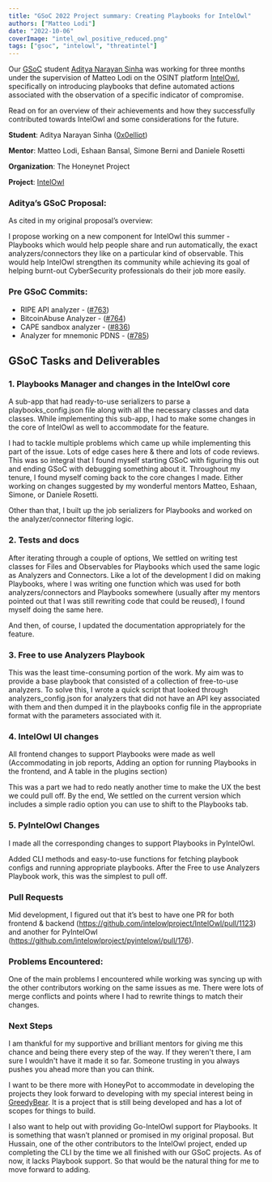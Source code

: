 ```yaml
---
title: "GSoC 2022 Project summary: Creating Playbooks for IntelOwl"
authors: ["Matteo Lodi"]
date: "2022-10-06"
coverImage: "intel_owl_positive_reduced.png"
tags: ["gsoc", "intelowl", "threatintel"]
---
```


Our [GSoC](https://summerofcode.withgoogle.com/) student [Aditya Narayan Sinha](https://github.com/0x0elliot) was working for three months under the supervision of Matteo Lodi on the OSINT platform [IntelOwl](https://github.com/intelowlproject/IntelOwl), specifically on introducing playbooks that define automated actions associated with the observation of a specific indicator of compromise.

Read on for an overview of their achievements and how they successfully contributed towards IntelOwl and some considerations for the future.

<!--more-->

**Student**: Aditya Narayan Sinha ([0x0elliot](https://github.com/0x0elliot))

**Mentor**: Matteo Lodi, Eshaan Bansal, Simone Berni and Daniele Rosetti

**Organization**: The Honeynet Project

**Project**: [IntelOwl](https://github.com/intelowlproject/IntelOwl)

### **Aditya’s GSoC Proposal:**

As cited in my original proposal’s overview:

I propose working on a new component for IntelOwl this summer - Playbooks which would help people share and run automatically, the exact analyzers/connectors they like on a particular kind of observable. This would help IntelOwl strengthen its community while achieving its goal of helping burnt-out CyberSecurity professionals do their job more easily.

### **Pre GSoC Commits:**

- RIPE API analyzer - ([#763](https://github.com/intelowlproject/IntelOwl/pull/763))
- BitcoinAbuse Analyzer - ([#764](https://github.com/intelowlproject/IntelOwl/pull/764))
- CAPE sandbox analyzer - ([#836](https://github.com/intelowlproject/IntelOwl/pull/836))
- Analyzer for mnemonic PDNS - ([#785](https://github.com/intelowlproject/IntelOwl/pull/785))

## **GSoC Tasks and Deliverables**

### 1. Playbooks Manager and changes in the IntelOwl core

A sub-app that had ready-to-use serializers to parse a playbooks\_config.json file along with all the necessary classes and data classes. While implementing this sub-app, I had to make some changes in the core of IntelOwl as well to accommodate for the feature.

I had to tackle multiple problems which came up while implementing this part of the issue. Lots of edge cases here & there and lots of code reviews. This was so integral that I found myself starting GSoC with figuring this out and ending GSoC with debugging something about it. Throughout my tenure, I found myself coming back to the core changes I made. Either working on changes suggested by my wonderful mentors Matteo, Eshaan, Simone, or Daniele Rosetti.

Other than that, I built up the job serializers for Playbooks and worked on the analyzer/connector filtering logic.

### 2. Tests and docs

After iterating through a couple of options, We settled on writing test classes for Files and Observables for Playbooks which used the same logic as Analyzers and Connectors. Like a lot of the development I did on making Playbooks, where I was writing one function which was used for both analyzers/connectors and Playbooks somewhere (usually after my mentors pointed out that I was still rewriting code that could be reused), I found myself doing the same here.

And then, of course, I updated the documentation appropriately for the feature.

### 3. Free to use Analyzers Playbook

This was the least time-consuming portion of the work. My aim was to provide a base playbook that consisted of a collection of free-to-use analyzers. To solve this, I wrote a quick script that looked through analyzers\_config.json for analyzers that did not have an API key associated with them and then dumped it in the playbooks config file in the appropriate format with the parameters associated with it.

### 4. IntelOwl UI changes

All frontend changes to support Playbooks were made as well (Accommodating in job reports, Adding an option for running Playbooks in the frontend, and A table in the plugins section)

This was a part we had to redo neatly another time to make the UX the best we could pull off. By the end, We settled on the current version which includes a simple radio option you can use to shift to the Playbooks tab.

### 5. PyIntelOwl Changes

I made all the corresponding changes to support Playbooks in PyIntelOwl.

Added CLI methods and easy-to-use functions for fetching playbook configs and running appropriate playbooks. After the Free to use Analyzers Playbook work, this was the simplest to pull off.

### Pull Requests

Mid development, I figured out that it’s best to have one PR for both frontend & backend (https://github.com/intelowlproject/IntelOwl/pull/1123) and another for PyIntelOwl (https://github.com/intelowlproject/pyintelowl/pull/176).

### Problems Encountered:

One of the main problems I encountered while working was syncing up with the other contributors working on the same issues as me. There were lots of merge conflicts and points where I had to rewrite things to match their changes.

### Next Steps

I am thankful for my supportive and brilliant mentors for giving me this chance and being there every step of the way. If they weren't there, I am sure I wouldn't have it made it so far. Someone trusting in you always pushes you ahead more than you can think.

I want to be there more with HoneyPot to accommodate in developing the projects they look forward to developing with my special interest being in [GreedyBear](https://github.com/honeynet/GreedyBear/). It is a project that is still being developed and has a lot of scopes for things to build.

I also want to help out with providing Go-IntelOwl support for Playbooks. It is something that wasn’t planned or promised in my original proposal. But Hussain, one of the other contributors to the IntelOwl project, ended up completing the CLI by the time we all finished with our GSoC projects. As of now, it lacks Playbook support. So that would be the natural thing for me to move forward to adding.
